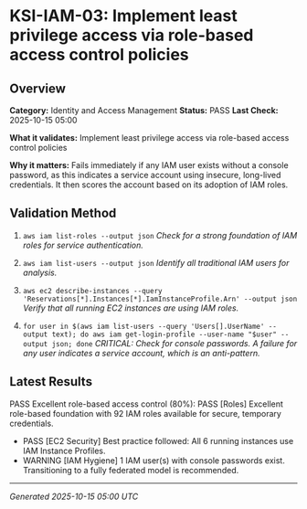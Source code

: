 # KSI-IAM-03: Implement least privilege access via role-based access control policies

## Overview

**Category:** Identity and Access Management
**Status:** PASS
**Last Check:** 2025-10-15 05:00

**What it validates:** Implement least privilege access via role-based access control policies

**Why it matters:** Fails immediately if any IAM user exists without a console password, as this indicates a service account using insecure, long-lived credentials. It then scores the account based on its adoption of IAM roles.

## Validation Method

1. `aws iam list-roles --output json`
   *Check for a strong foundation of IAM roles for service authentication.*

2. `aws iam list-users --output json`
   *Identify all traditional IAM users for analysis.*

3. `aws ec2 describe-instances --query 'Reservations[*].Instances[*].IamInstanceProfile.Arn' --output json`
   *Verify that all running EC2 instances are using IAM roles.*

4. `for user in $(aws iam list-users --query 'Users[].UserName' --output text); do aws iam get-login-profile --user-name "$user" --output json; done`
   *CRITICAL: Check for console passwords. A failure for any user indicates a service account, which is an anti-pattern.*

## Latest Results

PASS Excellent role-based access control (80%): PASS [Roles] Excellent role-based foundation with 92 IAM roles available for secure, temporary credentials.
- PASS [EC2 Security] Best practice followed: All 6 running instances use IAM Instance Profiles.
- WARNING [IAM Hygiene] 1 IAM user(s) with console passwords exist. Transitioning to a fully federated model is recommended.

---
*Generated 2025-10-15 05:00 UTC*